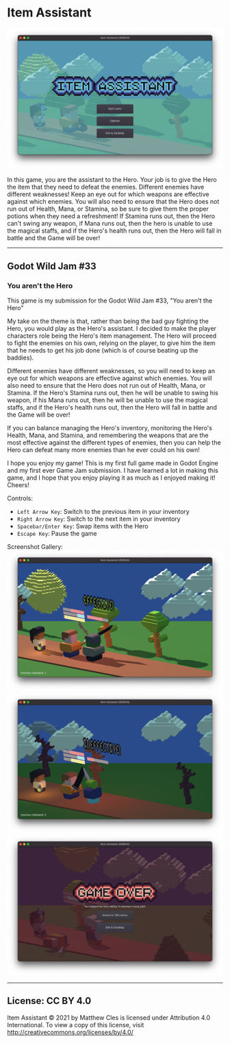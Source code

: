 # Item Assistant

![Item Assistant Title Screen](/screen_shots/title_screen.png?raw=true)

In this game, you are the assistant to the Hero. Your job is to give the Hero the item that they need to defeat the enemies. Different enemies have different weaknesses! Keep an eye out for which weapons are effective against which enemies. You will also need to ensure that the Hero does not run out of Health, Mana, or Stamina, so be sure to give them the proper potions when they need a refreshment! If Stamina runs out, then the Hero can't swing any weapon, if Mana runs out, then the hero is unable to use the magical staffs, and if the Hero's health runs out, then the Hero will fall in battle and the Game will be over!

___

## Godot Wild Jam #33
### You aren't the Hero

This game is my submission for the Godot Wild Jam #33, "You aren't the Hero"

My take on the theme is that, rather than being the bad guy fighting the Hero, you would play as the Hero's assistant. I decided to make the player characters role being the Hero's item management. The Hero will proceed to fight the enemies on his own, relying on the player, to give him the item that he needs to get his job done (which is of course beating up the baddies). 

Different enemies have different weaknesses, so you will need to keep an eye out for which weapons are effective against which enemies. You will also need to ensure that the Hero does not run out of Health, Mana, or Stamina. If the Hero's Stamina runs out, then he will be unable to swing his weapon, if his Mana runs out, then he will be unable to use the magical staffs, and if the Hero's health runs out, then the Hero will fall in battle and the Game will be over!

If you can balance managing the Hero's inventory, monitoring the Hero's Health, Mana, and Stamina, and remembering the weapons that are the most effective against the different types of enemies, then you can help the Hero can defeat many more enemies than he ever could on his own!

I hope you enjoy my game! This is my first full game made in Godot Engine and my first ever Game Jam submission. I have learned a lot in making this game, and I hope that you enjoy playing it as much as I enjoyed making it! Cheers!

Controls:
- `Left Arrow Key`: Switch to the previous item in your inventory
- `Right Arrow Key`: Switch to the next item in your inventory
- `Spacebar/Enter Key`: Swap items with the Hero
- `Escape Key`: Pause the game

Screenshot Gallery:
![Effective Weapon](/screen_shots/effective.png?raw=true)
![Ineffective Weapon](/screen_shots/ineffective.png?raw=true)
![Game Over](/screen_shots/game_over.png?raw=true)

___

## License: CC BY 4.0

Item Assistant © 2021 by Matthew Cles is licensed under Attribution 4.0 International. To view a copy of this license, visit http://creativecommons.org/licenses/by/4.0/
